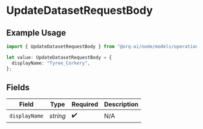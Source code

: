 # UpdateDatasetRequestBody

## Example Usage

```typescript
import { UpdateDatasetRequestBody } from "@orq-ai/node/models/operations";

let value: UpdateDatasetRequestBody = {
  displayName: "Tyree_Corkery",
};
```

## Fields

| Field              | Type               | Required           | Description        |
| ------------------ | ------------------ | ------------------ | ------------------ |
| `displayName`      | *string*           | :heavy_check_mark: | N/A                |